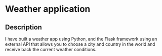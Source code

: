 # Weather application 
## **Description**
I have built a weather app using Python, and the Flask framework using an external API that allows you to choose a city and country in the world and receive back the current weather conditions.
